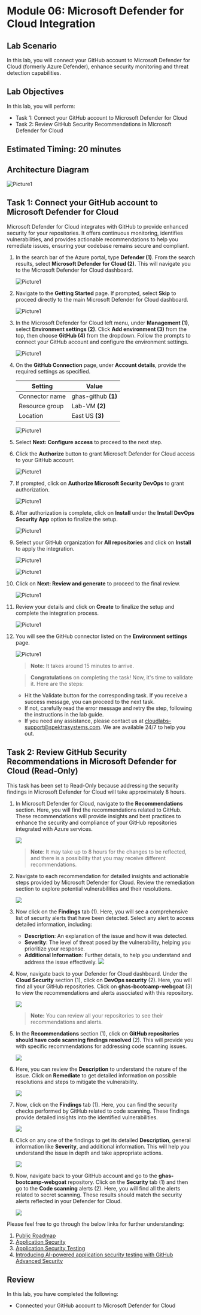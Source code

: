 # Module 06: Microsoft Defender for Cloud Integration

## Lab Scenario

In this lab, you will connect your GitHub account to Microsoft Defender for Cloud (formerly Azure Defender), enhance security monitoring and threat detection capabilities. 

## Lab Objectives
In this lab, you will perform:

- Task 1: Connect your GitHub account to Microsoft Defender for Cloud
- Task 2: Review GitHub Security Recommendations in Microsoft Defender for Cloud

## Estimated Timing: 20 minutes

## Architecture Diagram

   ![Picture1](./images/ar06.png)

## Task 1: Connect your GitHub account to Microsoft Defender for Cloud

Microsoft Defender for Cloud integrates with GitHub to provide enhanced security for your repositories. It offers continuous monitoring, identifies vulnerabilities, and provides actionable recommendations to help you remediate issues, ensuring your codebase remains secure and compliant.

1. In the search bar of the Azure portal, type **Defender (1)**. From the search results, select **Microsoft Defender for Cloud (2)**. This will navigate you to the Microsoft Defender for Cloud dashboard.

   ![Picture1](./images/sec8.png)

1. Navigate to the **Getting Started** page. If prompted, select **Skip** to proceed directly to the main Microsoft Defender for Cloud dashboard.

   ![Picture1](./images/image12.jpg)

1. In the Microsoft Defender for Cloud left menu, under **Management (1)**, select **Environment settings (2)**. Click **Add environment (3)** from the top, then choose **GitHub (4)** from the dropdown. Follow the prompts to connect your GitHub account and configure the environment settings.

   ![Picture1](./images/image2.png)

1. On the **GitHub Connection** page, under **Account details**, provide the required settings as specified.

   | Setting  | Value |
   -----------|---------
   | Connector name | ghas-github **(1)** |
   | Resource group | Lab-VM **(2)** |
   | Location | East US **(3)** |
   
   ![Picture1](./images/image3.png)

1. Select **Next: Configure access** to proceed to the next step.

1. Click the **Authorize** button to grant Microsoft Defender for Cloud access to your GitHub account.
       
   ![Picture1](./images/image4.png)

1. If prompted, click on **Authorize Microsoft Security DevOps** to grant authorization.
   
   ![Picture1](./images/image5.png)

1. After authorization is complete, click on **Install** under the **Install DevOps Security App** option to finalize the setup.
   
   ![Picture1](./images/image6.png)

1. Select your GitHub organization for **All repositories** and click on **Install** to apply the integration.
   
   ![Picture1](./images/image7.png)
   
   ![Picture1](./images/image8.png)

1. Click on **Next: Review and generate** to proceed to the final review.
   
   ![Picture1](./images/image9.png)

1. Review your details and click on **Create** to finalize the setup and complete the integration process.

   ![Picture1](./images/image10.png)
   
1. You will see the GitHub connector listed on the **Environment settings** page.
   
   ![Picture1](./images/image11.png)                  
   
   >**Note:** It takes around 15 minutes to arrive.

   > **Congratulations** on completing the task! Now, it's time to validate it. Here are the steps:
	
   - Hit the Validate button for the corresponding task. If you receive a success message, you can proceed to the next task. 
   - If not, carefully read the error message and retry the step, following the instructions in the lab guide.
   - If you need any assistance, please contact us at cloudlabs-support@spektrasystems.com. We are available 24/7 to help you out.

   <validation step="18b96a1a-7f72-4440-8d0b-ce63614a0abb" />

## Task 2: Review GitHub Security Recommendations in Microsoft Defender for Cloud (Read-Only)

This task has been set to Read-Only because addressing the security findings in Microsoft Defender for Cloud will take approximately 8 hours.

1. In Microsoft Defender for Cloud, navigate to the **Recommendations** section. Here, you will find the recommendations related to GitHub. These recommendations will provide insights and best practices to enhance the security and compliance of your GitHub repositories integrated with Azure services.

   ![](./images/recomendations.png)

    >**Note**: It may take up to 8 hours for the changes to be reflected, and there is a possibility that you may receive different recommendations.

1. Navigate to each recommendation for detailed insights and actionable steps provided by Microsoft Defender for Cloud. Review the remediation section to explore potential vulnerabilities and their resolutions.

   ![](./images/lab6recommendationat1.png)

1. Now click on the **Findings** tab (1). Here, you will see a comprehensive list of security alerts that have been detected. Select any alert to access detailed information, including:

	- **Description**: An explanation of the issue and how it was detected.
	- **Severity**: The level of threat posed by the vulnerability, helping you prioritize your response.
	- **Additional Information**: Further details, to help you understand and address the issue effectively.
         ![](./images/lab6recommendationat2.png)

1. Now, navigate back to your Defender for Cloud dashboard. Under the **Cloud Security** section (1), click on **DevOps security** (2). Here, you will find all your GitHub repositories. Click on **ghas-bootcamp-webgoat** (3) to view the recommendations and alerts associated with this repository.

   ![](./images/lab6recommendationat3.png)

   >**Note:** You can review all your repositories to see their recommendations and alerts.

1. In the **Recommendations** section (1), click on **GitHub repositories should have code scanning findings resolved** (2). This will provide you with specific recommendations for addressing code scanning issues.

   ![](./images/lab6recommendationat4.png)

1. Here, you can review the **Description** to understand the nature of the issue. Click on **Remediate** to get detailed information on possible resolutions and steps to mitigate the vulnerability.

   ![](./images/lab6recommendationat5.png)

1. Now, click on the **Findings** tab (1). Here, you can find the security checks performed by GitHub related to code scanning. These findings provide detailed insights into the identified vulnerabilities.

   ![](./images/lab6recommendationat6.png)

1. Click on any one of the findings to get its detailed **Description**, general information like **Severity**, and additional information. This will help you understand the issue in depth and take appropriate actions.

   ![](./images/lab6recommendationat7.png)

1. Now, navigate back to your GitHub account and go to the **ghas-bootcamp-webgoat** repository. Click on the **Security** tab (1) and then go to the **Code scanning** alerts (2). Here, you will find all the alerts related to secret scanning. These results should match the security alerts reflected in your Defender for Cloud.

   ![](./images/lab6recommendationat8.png)

Please feel free to go through the below links for further understanding:

1. [Public Roadmap](https://github.com/orgs/github/projects/4247/views/6)
2. [Application Security](https://info.microsoft.com/US-DevOps-VDEO-FY24-02Feb-12-GitHub-and-AI-A-Powerful-Duo-for-Application-Security-Testing-SRGCM11732_LP01-Registration---Form-in-Body.html)
3. [Application Security Testing](https://www.microsoft.com/en-us/industry?rtc=1)
4. [Introducing AI-powered application security testing with GitHub Advanced Security](https://github.blog/2023-11-08-ai-powered-appsec/)

## Review

In this lab, you have completed the following:
+ Connected your GitHub account to Microsoft Defender for Cloud
